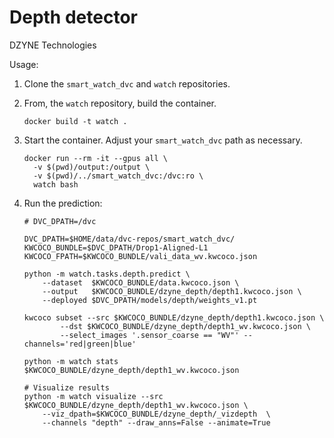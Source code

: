 
# Depth detector

DZYNE Technologies

Usage:

1. Clone the `smart_watch_dvc` and `watch` repositories.
2. From, the `watch` repository, build the container.

   ```
   docker build -t watch .
   ```
   
3. Start the container.  Adjust your `smart_watch_dvc` path as necessary.

   ```
   docker run --rm -it --gpus all \
     -v $(pwd)/output:/output \
     -v $(pwd)/../smart_watch_dvc:/dvc:ro \
     watch bash
   ```

4. Run the prediction:
    ```
    # DVC_DPATH=/dvc

    DVC_DPATH=$HOME/data/dvc-repos/smart_watch_dvc/
    KWCOCO_BUNDLE=$DVC_DPATH/Drop1-Aligned-L1
    KWCOCO_FPATH=$KWCOCO_BUNDLE/vali_data_wv.kwcoco.json

    python -m watch.tasks.depth.predict \
        --dataset  $KWCOCO_BUNDLE/data.kwcoco.json \
        --output   $KWCOCO_BUNDLE/dzyne_depth/depth1.kwcoco.json \
        --deployed $DVC_DPATH/models/depth/weights_v1.pt

    kwcoco subset --src $KWCOCO_BUNDLE/dzyne_depth/depth1.kwcoco.json \
            --dst $KWCOCO_BUNDLE/dzyne_depth/depth1_wv.kwcoco.json \
            --select_images '.sensor_coarse == "WV"' --channels='red|green|blue'

    python -m watch stats $KWCOCO_BUNDLE/dzyne_depth/depth1_wv.kwcoco.json

    # Visualize results
    python -m watch visualize --src $KWCOCO_BUNDLE/dzyne_depth/depth1_wv.kwcoco.json \
        --viz_dpath=$KWCOCO_BUNDLE/dzyne_depth/_vizdepth  \
        --channels "depth" --draw_anns=False --animate=True
    ```
